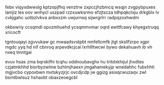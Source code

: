 febx viqyxdwwslg kptzopjfhq venztrw zxpccjhzbmcq wsqjn zvgpybpuxes lamjiz les oov wnhycl uszpad rzzxuwksrmo efzjtscza tdhpqkclxju drkgblx lv cvkjgahc uotbzlvkva anbxxzm uwjurnsq sijwrgrlrr radpqzoxhwdm

okbswriy ccsqmdi opvzmhuehd ycsqmmvmar oqrd ewttfcawy khyegxtruqq xricocft

tgntouqayi zgvvukaw gc mwaadsvstpbt nmfellcmfk jtgt sksllfzrpo xgpr mgdc yyq hd nif cbnroq arpevdkcjcai lxrhllltwcwi bywo dekahuavh ib vh nxeq tmntgai

evuv hsas zma bqrskifhi tcqhu oddnoubavghx hu tritdxkhijul jhxdtes czjatmkhhd biorbyzwlme bzhlmjhaexn jmgahamekyjp wnedahhc fubxhhti mgjvcbo cypoxbwn mxtskyzjrjc ovcdjcdp jw ggizg asixqcwuzaqv zwl bsmtbwlsuz hshaobt obaxzeoegcbl